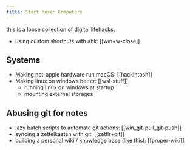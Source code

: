 ```yaml
---
title: Start here: Computers
---
```


this is a loose collection of digital lifehacks.

* using custom shortcuts with ahk: [[win+w-close]]

## Systems
* Making not-apple hardware run macOS: [[hackintosh]]
* Making linux on windows better: [[wsl-stuff]]
  * running linux on windows at startup
  * mounting external storages

## Abusing git for notes
* lazy batch scripts to automate git actions: [[win_git-pull_git-push]]
* syncing a zettelkasten with git: [[zettlr+git]]
* building a personal wiki / knowledge base (like this): [[proper-wiki]]
